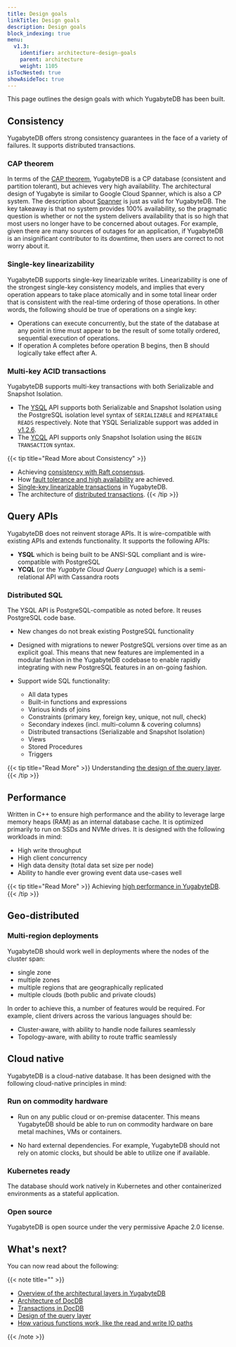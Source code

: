 ```yaml
---
title: Design goals
linkTitle: Design goals
description: Design goals
block_indexing: true
menu:
  v1.3:
    identifier: architecture-design-goals
    parent: architecture
    weight: 1105
isTocNested: true
showAsideToc: true
---
```


This page outlines the design goals with which YugabyteDB has been built.

## Consistency

YugabyteDB offers strong consistency guarantees in the face of a variety of failures. It  supports distributed transactions.

### CAP theorem

In terms of the [CAP theorem](https://en.wikipedia.org/wiki/CAP_theorem), YugabyteDB is a CP database (consistent and partition tolerant), but achieves very high availability. The architectural design of Yugabyte is similar to Google Cloud Spanner, which is also a CP system. The description about [Spanner](https://cloudplatform.googleblog.com/2017/02/inside-Cloud-Spanner-and-the-CAP-Theorem.html) is just as valid for YugabyteDB. The key takeaway is that no system provides 100% availability, so the pragmatic question is whether or not the system delivers availability that is so high that most users no longer have to be concerned about outages. For example, given there are many sources of outages for an application, if YugabyteDB is an insignificant contributor to its downtime, then users are correct to not worry about it.

### Single-key linearizability

YugabyteDB supports single-key linearizable writes. Linearizability is one of the strongest single-key consistency models, and implies that every operation appears to take place atomically and in some total linear order that is consistent with the real-time ordering of those operations. In other words, the following should be true of operations on a single key: 

* Operations can execute concurrently, but the state of the database at any point in time must appear to be the result of some totally ordered, sequential execution of operations.
* If operation A completes before operation B begins, then B should logically take effect after A.

### Multi-key ACID transactions

YugabyteDB supports multi-key transactions with both Serializable and Snapshot Isolation.

* The [YSQL](../../api/ysql/) API supports both Serializable and Snapshot Isolation using the PostgreSQL isolation level syntax of `SERIALIZABLE` and `REPEATABLE READS` respectively. Note that YSQL Serializable support was added in [v1.2.6](../../releases/v1.2.6/).
* The [YCQL](../../api/ycql/dml_transaction/) API supports only Snapshot Isolation using the `BEGIN TRANSACTION` syntax.

{{< tip title="Read More about Consistency" >}}
* Achieving [consistency with Raft consensus](../docdb/replication/).
* How [fault tolerance and high availability](../core-functions/high-availability/) are achieved.
* [Single-key linearizable transactions](../transactions/single-row-transactions/) in YugabyteDB.
* The architecture of [distributed transactions](../transactions/single-row-transactions/).
{{< /tip >}}

## Query APIs

YugabyteDB does not reinvent storage APIs. It is wire-compatible with existing APIs and extends functionality. It supports the following APIs:

* **YSQL** which is being built to be ANSI-SQL compliant and is wire-compatible with PostgreSQL
* **YCQL** (or the *Yugabyte Cloud Query Language*) which is a semi-relational API with Cassandra roots

### Distributed SQL

The YSQL API is PostgreSQL-compatible as noted before. It reuses PostgreSQL code base.

* New changes do not break existing PostgreSQL functionality

* Designed with migrations to newer PostgreSQL versions over time as an explicit goal. This means that new features are implemented in a modular fashion in the YugabyteDB codebase to enable rapidly integrating with new PostgreSQL features in an on-going fashion.

* Support wide SQL functionality:
  * All data types
  * Built-in functions and expressions
  * Various kinds of joins
  * Constraints (primary key, foreign key, unique, not null, check)
  * Secondary indexes (incl. multi-column & covering columns)
  * Distributed transactions (Serializable and Snapshot Isolation)
  * Views
  * Stored Procedures
  * Triggers

{{< tip title="Read More" >}}
Understanding [the design of the query layer](../query-layer/overview/).
{{< /tip >}}

## Performance

Written in C++ to ensure high performance and the ability to leverage large memory heaps (RAM) as an internal database cache. It is optimized primarily to run on SSDs and NVMe drives. It is designed with the following workloads in mind:

* High write throughput
* High client concurrency
* High data density (total data set size per node)
* Ability to handle ever growing event data use-cases well

{{< tip title="Read More" >}}
Achieving [high performance in YugabyteDB](../docdb/performance/).
{{< /tip >}}

## Geo-distributed

### Multi-region deployments

YugabyteDB should work well in deployments where the nodes of the cluster span:

* single zone
* multiple zones
* multiple regions that are geographically replicated
* multiple clouds (both public and private clouds)

In order to achieve this, a number of features would be required. For example, client drivers across the various languages should be:

* Cluster-aware, with ability to handle node failures seamlessly
* Topology-aware, with ability to route traffic seamlessly

## Cloud native

YugabyteDB is a cloud-native database. It has been designed with the following cloud-native principles in mind:

### Run on commodity hardware

* Run on any public cloud or on-premise datacenter. This means YugabyteDB should be able to run on commodity hardware on bare metal machines, VMs or containers.

* No hard external dependencies. For example, YugabyteDB should not rely on atomic clocks, but should be able to utilize one if available.

### Kubernetes ready

The database should work natively in Kubernetes and other containerized environments as a stateful application.

### Open source

YugabyteDB is open source under the very permissive Apache 2.0 license.

## What's next?

You can now read about the following:

{{< note title="" >}}

* [Overview of the architectural layers in YugabyteDB](../layered-architecture/)
* [Architecture of DocDB](../docdb/)
* [Transactions in DocDB](../transactions/)
* [Design of the query layer](../query-layer/)
* [How various functions work, like the read and write IO paths](../core-functions/)

{{< /note >}}
